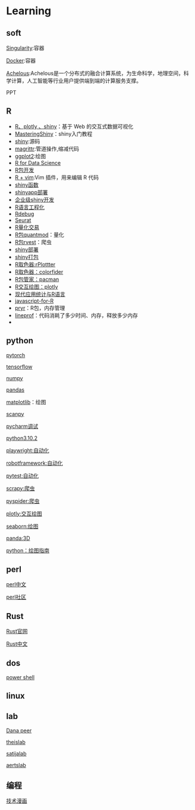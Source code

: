 # Learning

## soft

[Singularity](https://sylabs.io/guides/3.7/user-guide/index.html):容器

[Docker](https://www.docker.com/get-started):容器

[Achelous](http://www.xtaohub.com/):Achelous是一个分布式的融合计算系统，为生命科学，地理空间，科学计算，人工智能等行业用户提供端到端的计算服务支撑。

PPT

## R

- [R、plotly 、shiny](https://plotly-r.com/)：基于 Web 的交互式数据可视化
- [MasteringShiny](https://mastering-shiny.org/index.html)：shiny入门教程
- [shiny](https://github.com/rstudio/shiny):源码
- [magrittr](https://cran.r-project.org/web/packages/magrittr/vignettes/magrittr.html):管道操作,缩减代码
- [ggplot2](https://ggplot2.tidyverse.org/):绘图
- [R for Data Science](https://r4ds.had.co.nz/index.html)
- [R包开发](https://r-packages-zh-cn.readthedocs.io/zh_CN/latest/)
- [R + vim](https://github.com/jalvesaq/Nvim-R):Vim 插件，用来编辑 R 代码
- [shiny函数](https://shiny.rstudio.com/reference/shiny/1.7.0/)
- [shinyapp部署](https://www.shinyapps.io/admin/#/tokens)
- [企业级shiny开发](https://xiangyun.rbind.io/2021/08/shiny-in-production/)
- [R语言工程化](https://engineering-shiny.org/)
- [Rdebug](http://adv-r.had.co.nz/Exceptions-Debugging.html)
- [Seurat](https://satijalab.org/seurat/articles/)
- [R量化交易](https://ask.hellobi.com/blog/R_shequ/5941)
- [R包quantmod](http://www.quantmod.com/)：量化
- [R包rvest](https://rvest.tidyverse.org/)：爬虫
- [shiny部署](https://engineering-shiny.org/golem.html)
- [shiny打包](https://chasemc.github.io/electricShine/)
- [R取色器:rPlottter](https://github.com/woobe/rPlotter)
- [R取色器：colorfider](https://github.com/zumbov2/colorfindr)
- [R包管家：pacman](https://www.rdocumentation.org/packages/pacman/versions/0.5.1)
- [R交互绘图：plotly](https://plotly.com/r/)
- [现代应用统计与R语言](https://bookdown.org/xiangyun/masr/)
- [javascript-for-R](https://book.javascript-for-r.com/)
- [pryr](https://www.rdocumentation.org/packages/pryr/versions/0.1.5)：R包，内存管理
- [lineprof](https://github.com/hadley/lineprof)：代码消耗了多少时间、内存，释放多少内存
- 



## python

[pytorch](https://pytorch.org/tutorials/)

[tensorflow](https://www.tensorflow.org/tutorials/quickstart/beginner?hl=zh-cn)

[numpy](https://numpy123.com/article/basics/python_numpy_tutorial/)

[pandas](https://pandas.pydata.org/docs/user_guide/index.html)

[matplotlib](https://matplotlib.org/stable/tutorials/index.html)：绘图

[scanpy](https://scanpy.readthedocs.io/en/stable/tutorials.html)

[pycharm调试](https://www.zhihu.com/question/37787004)

[python3.10.2](https://docs.python.org/zh-cn/3/tutorial/index.html)

[playwright:自动化](https://playwright.dev/docs/intro)

[robotframework:自动化](https://robotframework.org/)

[pytest:自动化](https://docs.pytest.org/en/7.0.x/)

[scrapy:爬虫](https://scrapy.org/)

[pyspider:爬虫](http://docs.pyspider.org/en/latest/)

[plotly:交互绘图](https://plotly.com/python/)

[seaborn:绘图](https://seaborn.pydata.org/)

[panda:3D](http://www.panda3d.org/)

[python：绘图指南](https://anvil.works/blog/plotting-in-plotly)

## perl

[perl中文](https://www.runoob.com/perl/perl-tutorial.html)

[perl社区](https://www.perl.org/community.html)

## Rust

[Rust官网](https://www.rust-lang.org/zh-CN/)

[Rust中文](https://www.runoob.com/rust/rust-tutorial.html)

## dos

[power shell](https://docs.microsoft.com/en-us/learn/modules/)



## linux

## lab

[Dana peer](https://www.mskcc.org/research/ski/labs/dana-pe-er)

[theislab](https://www.helmholtz-munich.de/icb/)

[satijalab](https://satijalab.org/)

[aertslab](https://aertslab.org/)

## 编程

[技术漫画](http://turnoff.us/)
